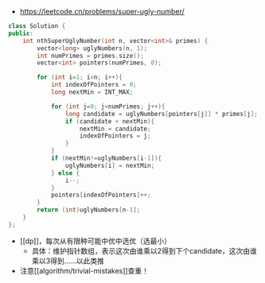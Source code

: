 - https://leetcode.cn/problems/super-ugly-number/
```cpp
class Solution {
public:
    int nthSuperUglyNumber(int n, vector<int>& primes) {
        vector<long> uglyNumbers(n, 1);
        int numPrimes = primes.size();
        vector<int> pointers(numPrimes, 0);

        for (int i=1; i<n; i++){
            int indexOfPointers = 0;
            long nextMin = INT_MAX;

            for (int j=0; j<numPrimes; j++){
                long candidate = uglyNumbers[pointers[j]] * primes[j];
                if (candidate < nextMin){
                    nextMin = candidate;
                    indexOfPointers = j;
                }
            }
            if (nextMin!=uglyNumbers[i-1]){
                uglyNumbers[i] = nextMin;
            } else {
                i--;
            }
            pointers[indexOfPointers]++;
        }
        return (int)uglyNumbers[n-1];
    }
};
```
- [[dp]]，每次从有限种可能中优中选优（选最小）
  - 具体：维护指针数组，表示这次由谁乘以2得到下个candidate，这次由谁乘以3得到……以此类推
- 注意[[algorithm/trivial-mistakes]]查重！